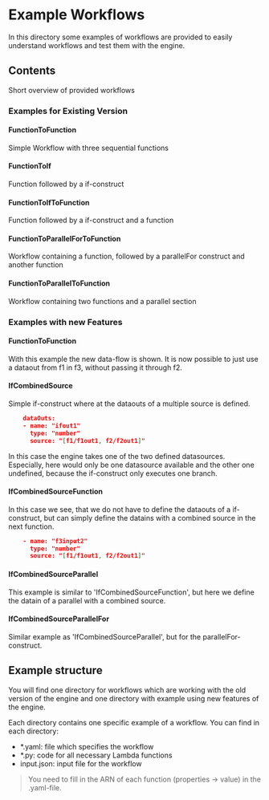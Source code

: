 # Example Workflows

In this directory some examples of workflows are provided to easily understand workflows and test them with the engine.

## Contents

Short overview of provided workflows

### Examples for Existing Version

#### FunctionToFunction
Simple Workflow with three sequential functions

#### FunctionToIf
Function followed by a if-construct

#### FunctionToIfToFunction
Function followed by a if-construct and a function

#### FunctionToParallelForToFunction
Workflow containing a function, followed by a parallelFor construct and another function

#### FunctionToParallelToFunction
Workflow containing two functions and a parallel section

### Examples with new Features

#### FunctionToFunction
With this example the new data-flow is shown. It is now possible to just use a dataout from f1 in f3, without passing it through f2.

#### IfCombinedSource
Simple if-construct where at the dataouts of a multiple source is defined.

``` json
    dataOuts:
    - name: "ifout1"
      type: "number"
      source: "[f1/f1out1, f2/f2out1]"
```

In this case the engine takes one of the two defined datasources. Especially, here would only be one datasource available and the other one undefined, because the if-construct only executes one branch.

#### IfCombinedSourceFunction
In this case we see, that we do not have to define the dataouts of a if-construct, but can simply define the datains with a combined source in the next function.

``` json
    - name: "f3input2"
      type: "number"
      source: "[f1/f1out1, f2/f2out1]"
```

#### IfCombinedSourceParallel
This example is similar to 'IfCombinedSourceFunction', but here we define the datain of a parallel with a combined source.

#### IfCombinedSourceParallelFor
Similar example as 'IfCombinedSourceParallel', but for the parallelFor-construct.

## Example structure

You will find one directory for workflows which are working with the old version of the engine and one directory with example using new features of the engine.

Each directory contains one specific example of a workflow. You can find in each directory:

- *.yaml: file which specifies the workflow
- *.py: code for all necessary Lambda functions
- input.json: input file for the workflow

> You need to fill in the ARN of each function (properties -> value) in the .yaml-file.